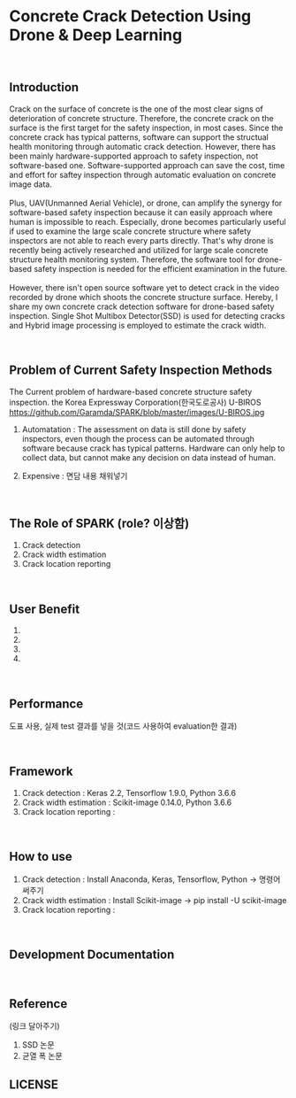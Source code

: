 # Concrete Crack Detection Using Drone & Deep Learning

</br>

## Introduction

Crack on the surface of concrete is the one of the most clear signs of deterioration of concrete structure. Therefore, the concrete crack on the surface is the first target for the safety inspection, in most cases. Since the concrete crack has typical patterns, software can support the structual health monitoring through automatic crack detection. However, there has been mainly hardware-supported approach to safety inspection, not software-based one. Software-supported approach can save the cost, time and effort for saftey inspection through automatic evaluation on concrete image data.
</br></br>
Plus, UAV(Unmanned Aerial Vehicle), or drone, can amplify the synergy for software-based safety inspection because it can easily approach where human is impossible to reach. Especially, drone becomes particularly useful if used to examine the large scale concrete structure where safety inspectors are not able to reach every parts directly. That's why drone is recently being actively researched and utilized for large scale concrete structure health monitoring system. Therefore, the software tool for drone-based safety inspection is needed for the efficient examination in the future.
</br></br>
However, there isn't open source software yet to detect crack in the video recorded by drone which shoots the concrete structure surface. Hereby, I share my own concrete crack detection software for drone-based safety inspection. Single Shot Multibox Detector(SSD) is used for detecting cracks and Hybrid image processing is employed to estimate the crack width.

</br>

## Problem of Current Safety Inspection Methods
The Current problem of hardware-based concrete structure safety inspection.
the Korea Expressway Corporation(한국도로공사) U-BIROS
https://github.com/Garamda/SPARK/blob/master/images/U-BIROS.jpg

1. Automatation : The assessment on data is still done by safety inspectors, even though the process can be automated through software because crack has typical patterns. Hardware can only help to collect data, but cannot make any decision on data instead of human.

2. Expensive : 면담 내용 채워넣기

</br>

## The Role of SPARK (role? 이상함)
1. Crack detection
2. Crack width estimation
3. Crack location reporting

</br>

## User Benefit
1. 
2. 
3. 
4. 

</br>

## Performance
도표 사용, 실제 test 결과를 넣을 것(코드 사용하여 evaluation한 결과)

</br>

## Framework
1. Crack detection : Keras 2.2, Tensorflow 1.9.0, Python 3.6.6</br>
2. Crack width estimation : Scikit-image 0.14.0, Python 3.6.6</br>
3. Crack location reporting : </br>

</br>

## How to use
1. Crack detection : Install Anaconda, Keras, Tensorflow, Python -> 명령어 써주기
2. Crack width estimation : Install Scikit-image -> pip install -U scikit-image </br>
3. Crack location reporting : </br>

</br>

## Development Documentation

</br>

## Reference
(링크 달아주기)</br>
1. SSD 논문 </br>
2. 균열 폭 논문

## LICENSE
</br>
